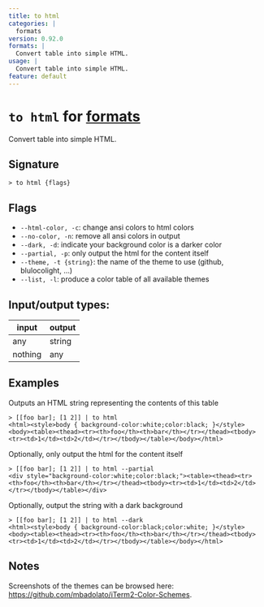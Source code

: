 ```yaml
---
title: to html
categories: |
  formats
version: 0.92.0
formats: |
  Convert table into simple HTML.
usage: |
  Convert table into simple HTML.
feature: default
---
```

<!-- This file is automatically generated. Please edit the command in https://github.com/nushell/nushell instead. -->

# `to html` for [formats](/commands/categories/formats.md)

<div class='command-title'>Convert table into simple HTML.</div>

## Signature

```> to html {flags} ```

## Flags

 -  `--html-color, -c`: change ansi colors to html colors
 -  `--no-color, -n`: remove all ansi colors in output
 -  `--dark, -d`: indicate your background color is a darker color
 -  `--partial, -p`: only output the html for the content itself
 -  `--theme, -t {string}`: the name of the theme to use (github, blulocolight, ...)
 -  `--list, -l`: produce a color table of all available themes


## Input/output types:

| input   | output |
| ------- | ------ |
| any     | string |
| nothing | any    |
## Examples

Outputs an  HTML string representing the contents of this table
```nu
> [[foo bar]; [1 2]] | to html
<html><style>body { background-color:white;color:black; }</style><body><table><thead><tr><th>foo</th><th>bar</th></tr></thead><tbody><tr><td>1</td><td>2</td></tr></tbody></table></body></html>
```

Optionally, only output the html for the content itself
```nu
> [[foo bar]; [1 2]] | to html --partial
<div style="background-color:white;color:black;"><table><thead><tr><th>foo</th><th>bar</th></tr></thead><tbody><tr><td>1</td><td>2</td></tr></tbody></table></div>
```

Optionally, output the string with a dark background
```nu
> [[foo bar]; [1 2]] | to html --dark
<html><style>body { background-color:black;color:white; }</style><body><table><thead><tr><th>foo</th><th>bar</th></tr></thead><tbody><tr><td>1</td><td>2</td></tr></tbody></table></body></html>
```

## Notes
Screenshots of the themes can be browsed here: https://github.com/mbadolato/iTerm2-Color-Schemes.